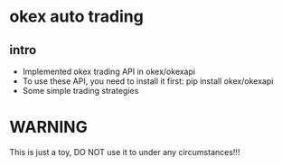 # okex auto trading

## intro
*   Implemented okex trading API in okex/okexapi
*   To use these API, you need to install it first: pip install okex/okexapi
*   Some simple trading strategies

# WARNING
  This is just a toy, DO NOT use it to under any circumstances!!!

